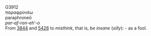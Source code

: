 <body>
  <p>G3912<br>  παραφρονέω  <br> paraphroneō  <br><i>par-af-ron-eh‘-o </i><br>From <a href="g3844.htm">3844</a> and <a href="g5426.htm">5426</a>  to <i>misthink</i>, that is, <i>be</i> <i>insane</i> (<i>silly</i>): - as a fool.<br></p>
 </body>